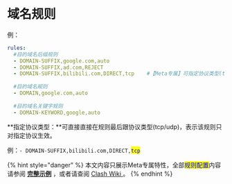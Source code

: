 # 域名规则

例：

```yaml
rules:
  #目的域名后缀规则
  - DOMAIN-SUFFIX,google.com,auto
  - DOMAIN-SUFFIX,ad.com,REJECT
  - DOMAIN-SUFFIX,bilibili.com,DIRECT,tcp    #【Meta专属】可指定协议类型(tcp/udp)
  
  #目的域名规则
  - DOMAIN,google.com,auto
  
  #目的域名关键字规则
  - DOMAIN-KEYWORD,google,auto
```

**指定协议类型：**可直接直接在规则最后跟协议类型(tcp/udp)，表示该规则只对指定协议生效。

例：`- DOMAIN-SUFFIX,bilibili.com,DIRECT,`<mark style="color:blue;">`tcp`</mark>



{% hint style="danger" %}
本文内容只展示Meta专属特性，全部<mark style="color:blue;">规则配置</mark>内容请参阅 [**完整示例**](broken-reference) ，或者请查阅 [Clash Wiki ](https://lancellc.gitbook.io/clash/clash-config-file/rules)。
{% endhint %}
